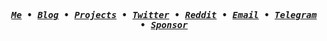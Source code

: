 <samp align="center">
<b><i>
    <p>
        <a href="https://aiktb.dev" target="_blank">Me</a> •
        <a href="https://aiktb.com/blog" target="_blank">Blog</a> •
        <a href="https://aiktb.com/projects" target="_blank">Projects</a> •
        <a href="https://twitter.com/aiktb39" target="_blank">Twitter</a> •
        <a href="https://reddit.com/u/aiktb" target="_blank">Reddit</a> •
        <a href="mailto:hey@aiktb.dev" target="_blank">Email</a> •
        <a href="https://t.me/aiktb" target="_blank">Telegram</a> •
        <a href="https://www.buymeacoffee.com/aiktb" target="_blank">Sponsor</a>
    </p>
</b></i>
</samp>
